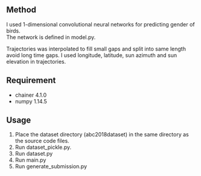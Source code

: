 ## Method
I used 1-dimensional convolutional neural networks for predicting gender of birds.  
The network is defined in model.py.

Trajectories was interpolated to fill small gaps and split into same length avoid long time gaps.
I used longitude, latitude, sun azimuth and sun elevation in trajectories.

## Requirement
* chainer 4.1.0
* numpy 1.14.5

## Usage
1. Place the dataset directory (abc2018dataset) in the same directory as the source code files.
2. Run dataset_pickle.py.
3. Run dataset.py
4. Run main.py
5. Run generate_submission.py
